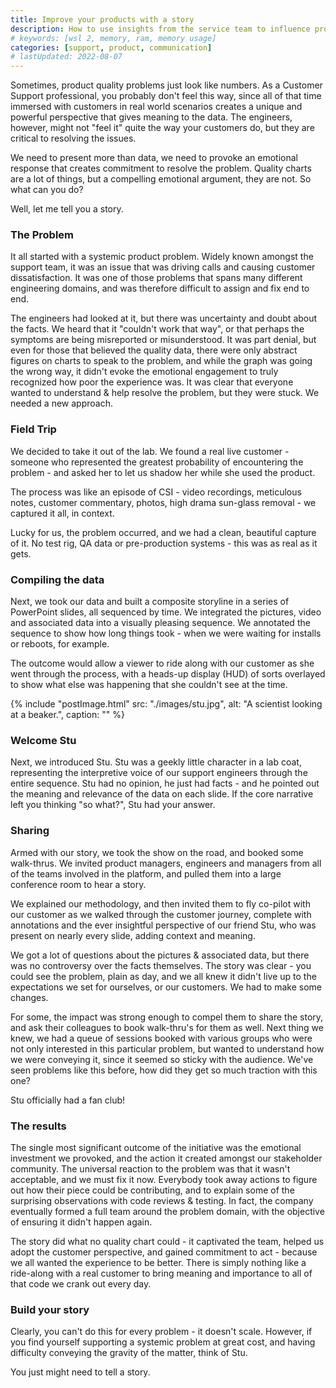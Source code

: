 ```yaml
---
title: Improve your products with a story
description: How to use insights from the service team to influence product decision making.
# keywords: [wsl 2, memory, ram, memory usage]
categories: [support, product, communication]
# lastUpdated: 2022-08-07
---
```


Sometimes, product quality problems just look like numbers. As a Customer Support
professional, you probably don't feel this way, since all of that time
immersed with customers in real world scenarios creates a unique and
powerful perspective that gives meaning to the data. The engineers,
however, might not "feel it" quite the way your customers do, but they
are critical to resolving the issues.

We need to present more than data, we need to provoke an emotional
response that creates commitment to resolve the problem. Quality charts
are a lot of things, but a compelling emotional argument, they are not.
So what can you do?

Well, let me tell you a story.

### The Problem

It all started with a systemic product problem. Widely known amongst
the support team, it was an issue that was driving calls and causing
customer dissatisfaction. It was one of those problems that spans many
different engineering domains, and was therefore difficult to assign and
fix end to end.

The engineers had looked at it, but there was uncertainty and doubt
about the facts. We heard that it "couldn't work that way", or that
perhaps the symptoms are being misreported or misunderstood. It was
part denial, but even for those that believed the quality data, there
were only abstract figures on charts to speak to the problem, and while
the graph was going the wrong way, it didn't evoke the emotional
engagement to truly recognized how poor the experience was. It was
clear that everyone wanted to understand & help resolve the problem, but
they were stuck. We needed a new approach.

### Field Trip

We decided to take it out of the lab. We found a real live customer -
someone who represented the greatest probability of encountering the
problem - and asked her to let us shadow her while she used the product.

The process was like an episode of CSI - video recordings, meticulous
notes, customer commentary, photos, high drama sun-glass removal - we
captured it all, in context.

Lucky for us, the problem occurred, and we had a clean, beautiful
capture of it. No test rig, QA data or pre-production systems - this
was as real as it gets.

### Compiling the data

Next, we took our data and built a composite storyline in a series of
PowerPoint slides, all sequenced by time. We integrated the pictures,
video and associated data into a visually pleasing sequence. We
annotated the sequence to show how long things took - when we were
waiting for installs or reboots, for example.

The outcome would allow a viewer to ride along with our customer as she
went through the process, with a heads-up display (HUD) of sorts
overlayed to show what else was happening that she couldn't see at the
time.

{% include "postImage.html" src: "./images/stu.jpg", alt: "A scientist looking at a beaker.", caption: "" %}

### Welcome Stu

Next, we introduced Stu. Stu was a geekly little character in a lab
coat, representing the interpretive voice of our support engineers
through the entire sequence. Stu had no opinion, he just had facts -
and he pointed out the meaning and relevance of the data on each slide.
If the core narrative left you thinking "so what?", Stu had your
answer.

### Sharing

Armed with our story, we took the show on the road, and booked some
walk-thrus. We invited product managers, engineers and managers from
all of the teams involved in the platform, and pulled them into a large
conference room to hear a story.

We explained our methodology, and then invited them to fly co-pilot with
our customer as we walked through the customer journey, complete with
annotations and the ever insightful perspective of our friend Stu, who
was present on nearly every slide, adding context and meaning.

We got a lot of questions about the pictures & associated data, but there
was no controversy over the facts themselves. The story was clear - you
could see the problem, plain as day, and we all knew it didn't live up
to the expectations we set for ourselves, or our customers. We had to
make some changes.

For some, the impact was strong enough to compel them to share the
story, and ask their colleagues to book walk-thru's for them as well.
Next thing we knew, we had a queue of sessions booked with various
groups who were not only interested in this particular problem, but
wanted to understand how we were conveying it, since it seemed so sticky
with the audience. We've seen problems like this before, how did they
get so much traction with this one?

Stu officially had a fan club!

### The results

The single most significant outcome of the initiative was the emotional
investment we provoked, and the action it created amongst our
stakeholder community. The universal reaction to the problem was that
it wasn't acceptable, and we must fix it now. Everybody took away
actions to figure out how their piece could be contributing, and to
explain some of the surprising observations with code reviews & testing.
In fact, the company eventually formed a full team around the problem
domain, with the objective of ensuring it didn't happen again.

The story did what no quality chart could - it captivated the team,
helped us adopt the customer perspective, and gained commitment to act -
because we all wanted the experience to be better. There is simply
nothing like a ride-along with a real customer to bring meaning and
importance to all of that code we crank out every day.

### Build your story

Clearly, you can't do this for every problem - it doesn't scale.
However, if you find yourself supporting a systemic problem at great
cost, and having difficulty conveying the gravity of the matter, think
of Stu.

You just might need to tell a story.
